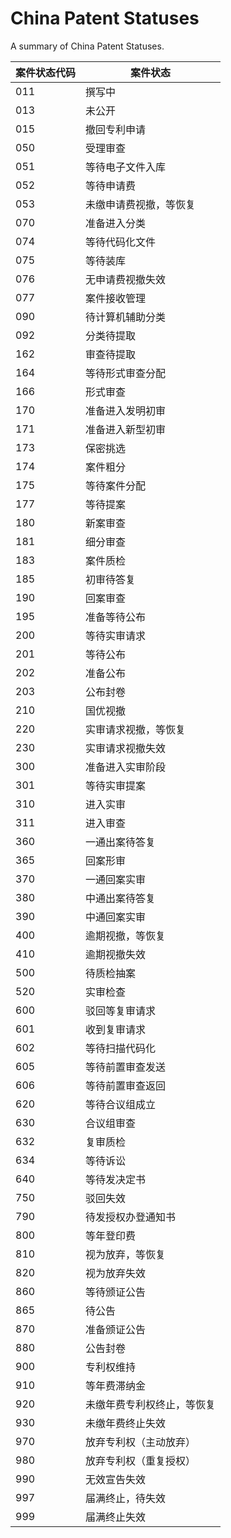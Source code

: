 # China Patent Statuses

A summary of China Patent Statuses.

| 案件状态代码 | 案件状态                   |
| ------------ | -------------------------- |
| 011          | 撰写中                     |
| 013          | 未公开                     |
| 015          | 撤回专利申请               |
| 050          | 受理审查                   |
| 051          | 等待电子文件入库           |
| 052          | 等待申请费                 |
| 053          | 未缴申请费视撤，等恢复     |
| 070          | 准备进入分类               |
| 074          | 等待代码化文件             |
| 075          | 等待装库                   |
| 076          | 无申请费视撤失效           |
| 077          | 案件接收管理               |
| 090          | 待计算机辅助分类           |
| 092          | 分类待提取                 |
| 162          | 审查待提取                 |
| 164          | 等待形式审查分配           |
| 166          | 形式审查                   |
| 170          | 准备进入发明初审           |
| 171          | 准备进入新型初审           |
| 173          | 保密挑选                   |
| 174          | 案件粗分                   |
| 175          | 等待案件分配               |
| 177          | 等待提案                   |
| 180          | 新案审查                   |
| 181          | 细分审查                   |
| 183          | 案件质检                   |
| 185          | 初审待答复                 |
| 190          | 回案审查                   |
| 195          | 准备等待公布               |
| 200          | 等待实审请求               |
| 201          | 等待公布                   |
| 202          | 准备公布                   |
| 203          | 公布封卷                   |
| 210          | 国优视撤                   |
| 220          | 实审请求视撤，等恢复       |
| 230          | 实审请求视撤失效           |
| 300          | 准备进入实审阶段           |
| 301          | 等待实审提案               |
| 310          | 进入实审                   |
| 311          | 进入审查                   |
| 360          | 一通出案待答复             |
| 365          | 回案形审                   |
| 370          | 一通回案实审               |
| 380          | 中通出案待答复             |
| 390          | 中通回案实审               |
| 400          | 逾期视撤，等恢复           |
| 410          | 逾期视撤失效               |
| 500          | 待质检抽案                 |
| 520          | 实审检查                   |
| 600          | 驳回等复审请求             |
| 601          | 收到复审请求               |
| 602          | 等待扫描代码化             |
| 605          | 等待前置审查发送           |
| 606          | 等待前置审查返回           |
| 620          | 等待合议组成立             |
| 630          | 合议组审查                 |
| 632          | 复审质检                   |
| 634          | 等待诉讼                   |
| 640          | 等待发决定书               |
| 750          | 驳回失效                   |
| 790          | 待发授权办登通知书         |
| 800          | 等年登印费                 |
| 810          | 视为放弃，等恢复           |
| 820          | 视为放弃失效               |
| 860          | 等待颁证公告               |
| 865          | 待公告                     |
| 870          | 准备颁证公告               |
| 880          | 公告封卷                   |
| 900          | 专利权维持                 |
| 910          | 等年费滞纳金               |
| 920          | 未缴年费专利权终止，等恢复 |
| 930          | 未缴年费终止失效           |
| 970          | 放弃专利权（主动放弃）     |
| 980          | 放弃专利权（重复授权）     |
| 990          | 无效宣告失效               |
| 997          | 届满终止，待失效           |
| 999          | 届满终止失效               |
